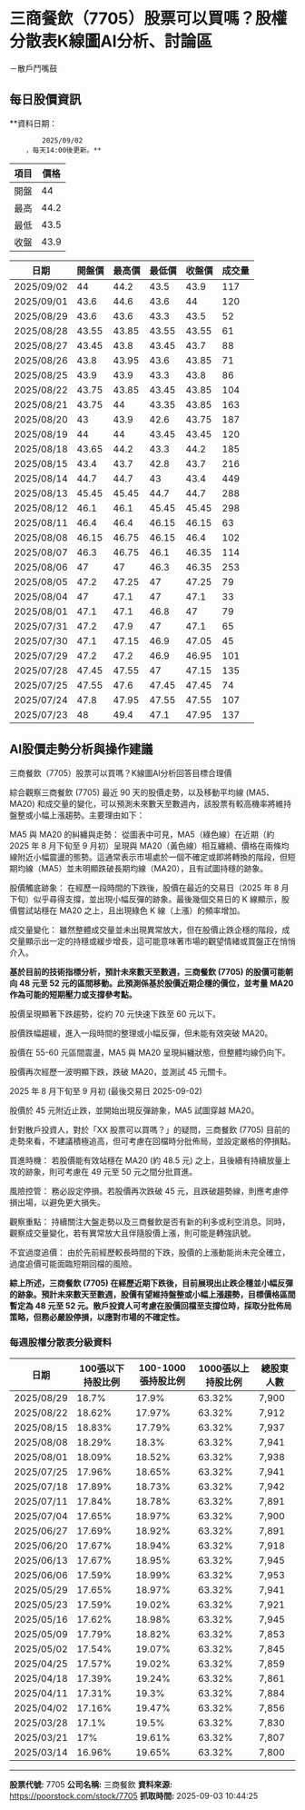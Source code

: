 # 三商餐飲（7705）股票可以買嗎？股權分散表K線圖AI分析、討論區
－散戶鬥嘴鼓

## 每日股價資訊

**資料日期：
        
            2025/09/02
        ，每天14:00後更新。**

| 項目 | 價格 |
|------|------|
| 開盤 | 44 |
| 最高 | 44.2 |
| 最低 | 43.5 |
| 收盤 | 43.9 |

| 日期 | 開盤價 | 最高價 | 最低價 | 收盤價 | 成交量 |
|------|--------|--------|--------|--------|--------|
| 2025/09/02 | 44 | 44.2 | 43.5 | 43.9 | 117 |
| 2025/09/01 | 43.6 | 44.6 | 43.6 | 44 | 120 |
| 2025/08/29 | 43.6 | 43.6 | 43.3 | 43.5 | 52 |
| 2025/08/28 | 43.55 | 43.85 | 43.55 | 43.55 | 61 |
| 2025/08/27 | 43.45 | 43.8 | 43.45 | 43.7 | 88 |
| 2025/08/26 | 43.8 | 43.95 | 43.6 | 43.85 | 71 |
| 2025/08/25 | 43.9 | 43.9 | 43.3 | 43.8 | 86 |
| 2025/08/22 | 43.75 | 43.85 | 43.45 | 43.85 | 104 |
| 2025/08/21 | 43.75 | 44 | 43.35 | 43.85 | 163 |
| 2025/08/20 | 43 | 43.9 | 42.6 | 43.75 | 187 |
| 2025/08/19 | 44 | 44 | 43.45 | 43.45 | 120 |
| 2025/08/18 | 43.65 | 44.2 | 43.3 | 44.2 | 185 |
| 2025/08/15 | 43.4 | 43.7 | 42.8 | 43.7 | 216 |
| 2025/08/14 | 44.7 | 44.7 | 43 | 43.4 | 449 |
| 2025/08/13 | 45.45 | 45.45 | 44.7 | 44.7 | 288 |
| 2025/08/12 | 46.1 | 46.1 | 45.45 | 45.45 | 298 |
| 2025/08/11 | 46.4 | 46.4 | 46.15 | 46.15 | 63 |
| 2025/08/08 | 46.15 | 46.75 | 46.15 | 46.4 | 102 |
| 2025/08/07 | 46.3 | 46.75 | 46.1 | 46.35 | 114 |
| 2025/08/06 | 47 | 47 | 46.3 | 46.35 | 253 |
| 2025/08/05 | 47.2 | 47.25 | 47 | 47.25 | 79 |
| 2025/08/04 | 47 | 47.1 | 47 | 47.1 | 33 |
| 2025/08/01 | 47.1 | 47.1 | 46.8 | 47 | 79 |
| 2025/07/31 | 47.2 | 47.9 | 47 | 47.1 | 65 |
| 2025/07/30 | 47.1 | 47.15 | 46.9 | 47.05 | 45 |
| 2025/07/29 | 47.2 | 47.2 | 46.9 | 46.95 | 101 |
| 2025/07/28 | 47.45 | 47.55 | 47 | 47.15 | 135 |
| 2025/07/25 | 47.55 | 47.6 | 47.45 | 47.45 | 74 |
| 2025/07/24 | 47.8 | 47.95 | 47.55 | 47.55 | 107 |
| 2025/07/23 | 48 | 49.4 | 47.1 | 47.95 | 137 |

## AI股價走勢分析與操作建議

三商餐飲（7705）股票可以買嗎？K線圖AI分析回答目標合理價

綜合觀察三商餐飲 (7705) 最近 90 天的股價走勢，以及移動平均線 (MA5、MA20) 和成交量的變化，可以預測未來數天至數週內，該股票有較高機率將維持盤整或小幅上漲趨勢。主要理由如下：

MA5 與 MA20 的糾纏與走勢： 從圖表中可見，MA5（綠色線）在近期（約 2025 年 8 月下旬至 9 月初）呈現與 MA20（黃色線）相互纏繞、價格在兩條均線附近小幅震盪的態勢。這通常表示市場處於一個不確定或即將轉換的階段，但短期均線（MA5）並未明顯跌破長期均線（MA20），且有試圖持穩的跡象。

股價觸底跡象： 在經歷一段時間的下跌後，股價在最近的交易日（2025 年 8 月下旬）似乎尋得支撐，並出現小幅反彈的跡象。最後幾個交易日的 K 線顯示，股價嘗試站穩在 MA20 之上，且出現綠色 K 線（上漲）的頻率增加。

成交量變化： 雖然整體成交量並未出現異常放大，但在股價止跌企穩的階段，成交量顯示出一定的持穩或緩步增長，這可能意味著市場的觀望情緒或買盤正在悄悄介入。

**基於目前的技術指標分析，預計未來數天至數週，三商餐飲 (7705) 的股價可能朝向 48 元至 52 元的區間移動。此預測係基於股價近期企穩的價位，並考量 MA20 作為可能的短期壓力或支撐參考點。**

股價呈現顯著下跌趨勢，從約 70 元快速下跌至 60 元以下。

股價跌幅趨緩，進入一段時間的整理或小幅反彈，但未能有效突破 MA20。

股價在 55-60 元區間震盪，MA5 與 MA20 呈現糾纏狀態，但整體均線仍向下。

股價再次經歷一波明顯下跌，跌破 MA20，並測試 45 元關卡。

2025 年 8 月下旬至 9 月初 (最後交易日 2025-09-02)

股價於 45 元附近止跌，並開始出現反彈跡象，MA5 試圖穿越 MA20。

針對散戶投資人，對於「XX 股票可以買嗎？」的疑問，三商餐飲 (7705) 目前的走勢來看，不建議積極追高，但可考慮在回檔時分批佈局，並設定嚴格的停損點。

買進時機： 若股價能有效站穩在 MA20 (約 48.5 元) 之上，且後續有持續放量上攻的跡象，則可考慮在 49 元至 50 元之間分批買進。

風險控管： 務必設定停損。若股價再次跌破 45 元，且跌破趨勢線，則應考慮停損出場，以避免更大損失。

觀察重點： 持續關注大盤走勢以及三商餐飲是否有新的利多或利空消息。同時，觀察成交量變化，若有異常放大且伴隨股價上漲，則可能是轉強訊號。

不宜過度追價： 由於先前經歷較長時間的下跌，股價的上漲動能尚未完全確立，過度追價可能面臨短期回檔的風險。

**綜上所述，三商餐飲 (7705) 在經歷近期下跌後，目前展現出止跌企穩並小幅反彈的跡象。預計未來數天至數週，股價有望維持盤整或小幅上漲趨勢，目標價格區間暫定為 48 元至 52 元。散戶投資人可考慮在股價回檔至支撐位時，採取分批佈局策略，但務必嚴設停損，以應對市場的不確定性。**

### 每週股權分散表分級資料

| 日期 | 100張以下持股比例 | 100-1000張持股比例 | 1000張以上持股比例 | 總股東人數 |
|------|-------------------|--------------------|--------------------|----------|
| 2025/08/29 | 18.7% | 17.9% | 63.32% | 7,900 |
| 2025/08/22 | 18.62% | 17.97% | 63.32% | 7,912 |
| 2025/08/15 | 18.83% | 17.79% | 63.32% | 7,937 |
| 2025/08/08 | 18.29% | 18.3% | 63.32% | 7,941 |
| 2025/08/01 | 18.09% | 18.52% | 63.32% | 7,938 |
| 2025/07/25 | 17.96% | 18.65% | 63.32% | 7,941 |
| 2025/07/18 | 17.89% | 18.73% | 63.32% | 7,942 |
| 2025/07/11 | 17.84% | 18.78% | 63.32% | 7,891 |
| 2025/07/04 | 17.65% | 18.97% | 63.32% | 7,900 |
| 2025/06/27 | 17.69% | 18.92% | 63.32% | 7,891 |
| 2025/06/20 | 17.67% | 18.94% | 63.32% | 7,918 |
| 2025/06/13 | 17.67% | 18.95% | 63.32% | 7,945 |
| 2025/06/06 | 17.59% | 18.99% | 63.32% | 7,953 |
| 2025/05/29 | 17.65% | 18.97% | 63.32% | 7,941 |
| 2025/05/23 | 17.59% | 19.02% | 63.32% | 7,921 |
| 2025/05/16 | 17.62% | 18.98% | 63.32% | 7,945 |
| 2025/05/09 | 17.79% | 18.82% | 63.32% | 7,853 |
| 2025/05/02 | 17.54% | 19.07% | 63.32% | 7,845 |
| 2025/04/25 | 17.57% | 19.02% | 63.32% | 7,859 |
| 2025/04/18 | 17.39% | 19.24% | 63.32% | 7,861 |
| 2025/04/11 | 17.31% | 19.3% | 63.32% | 7,884 |
| 2025/04/02 | 17.16% | 19.47% | 63.32% | 7,856 |
| 2025/03/28 | 17.1% | 19.5% | 63.32% | 7,830 |
| 2025/03/21 | 17% | 19.61% | 63.32% | 7,807 |
| 2025/03/14 | 16.96% | 19.65% | 63.32% | 7,800 |

---

**股票代號:** 7705
**公司名稱:** 三商餐飲
**資料來源:** https://poorstock.com/stock/7705
**抓取時間:** 2025-09-03 10:44:25